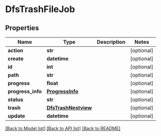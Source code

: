 # DfsTrashFileJob

## Properties
Name | Type | Description | Notes
------------ | ------------- | ------------- | -------------
**action** | **str** |  | [optional] 
**create** | **datetime** |  | [optional] 
**id** | **int** |  | [optional] 
**path** | **str** |  | [optional] 
**progress** | **float** |  | [optional] 
**progress_info** | [**ProgressInfo**](ProgressInfo.md) |  | [optional] 
**status** | **str** |  | [optional] 
**trash** | [**DfsTrashNestview**](DfsTrashNestview.md) |  | [optional] 
**update** | **datetime** |  | [optional] 

[[Back to Model list]](../README.md#documentation-for-models) [[Back to API list]](../README.md#documentation-for-api-endpoints) [[Back to README]](../README.md)



